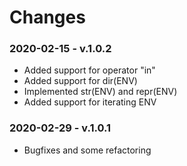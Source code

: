 # Changes

### 2020-02-15 - v.1.0.2

* Added support for operator "in"
* Added support for dir(ENV)
* Implemented str(ENV) and repr(ENV)
* Added support for iterating ENV

### 2020-02-29 - v.1.0.1

* Bugfixes and some refactoring
